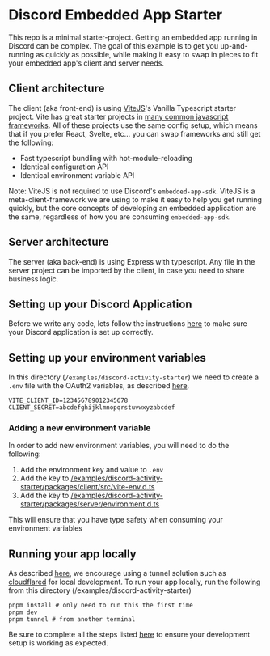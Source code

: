 # Discord Embedded App Starter

This repo is a minimal starter-project. Getting an embedded app running in Discord can be complex. The goal of this example is to get you up-and-running as quickly as possible, while making it easy to swap in pieces to fit your embedded app's client and server needs.

## Client architecture

The client (aka front-end) is using [ViteJS](https://vitejs.dev/)'s Vanilla Typescript starter project. Vite has great starter projects in [many common javascript frameworks](https://vitejs.dev/guide/#trying-vite-online). All of these projects use the same config setup, which means that if you prefer React, Svelte, etc... you can swap frameworks and still get the following:

- Fast typescript bundling with hot-module-reloading
- Identical configuration API
- Identical environment variable API

Note: ViteJS is not required to use Discord's `embedded-app-sdk`. ViteJS is a meta-client-framework we are using to make it easy to help you get running quickly, but the core concepts of developing an embedded application are the same, regardless of how you are consuming `embedded-app-sdk`.

## Server architecture

The server (aka back-end) is using Express with typescript. Any file in the server project can be imported by the client, in case you need to share business logic.

## Setting up your Discord Application

Before we write any code, lets follow the instructions [here](https://discord.com/developers/docs/activities/building-an-activity#step-1-creating-a-new-app) to make sure your Discord application is set up correctly.

## Setting up your environment variables

In this directory (`/examples/discord-activity-starter`) we need to create a `.env` file with the OAuth2 variables, as described [here](https://discord.com/developers/docs/activities/building-an-activity#find-your-oauth2-credentials).

```env
VITE_CLIENT_ID=123456789012345678
CLIENT_SECRET=abcdefghijklmnopqrstuvwxyzabcdef
```

### Adding a new environment variable

In order to add new environment variables, you will need to do the following:

1. Add the environment key and value to `.env`
2. Add the key to [/examples/discord-activity-starter/packages/client/src/vite-env.d.ts](/examples/discord-activity-starter/packages/client/src/vite-env.d.ts)
3. Add the key to [/examples/discord-activity-starter/packages/server/environment.d.ts](/examples/discord-activity-starter/packages/server/environment.d.ts)

This will ensure that you have type safety when consuming your environment variables

## Running your app locally

As described [here](https://discord.com/developers/docs/activities/building-an-activity#step-4-running-your-app-locally-in-discord), we encourage using a tunnel solution such as [cloudflared](https://github.com/cloudflare/cloudflared#installing-cloudflared) for local development.
To run your app locally, run the following from this directory (/examples/discord-activity-starter)

```
pnpm install # only need to run this the first time
pnpm dev
pnpm tunnel # from another terminal
```

Be sure to complete all the steps listed [here](https://discord.com/developers/docs/activities/building-an-activity) to ensure your development setup is working as expected.
